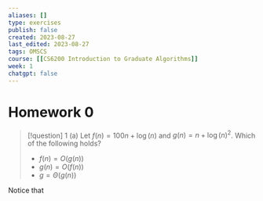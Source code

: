 ```yaml
---
aliases: []
type: exercises
publish: false
created: 2023-08-27
last_edited: 2023-08-27
tags: OMSCS
course: [[CS6200 Introduction to Graduate Algorithms]]
week: 1
chatgpt: false
---
```

# Homework 0

>[!question] 1 (a)
>Let $f(n) = 100n + \log(n)$ and $g(n) = n + \log(n)^2$. Which of the following holds?
>- $f(n) = O(g(n))$
>- $g(n) = O(f(n))$
>- $g = \Theta(g(n))$

Notice that